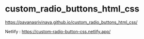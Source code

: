 # custom_radio_buttons_html_css

https://pavanasrivinaya.github.io/custom_radio_buttons_html_css/

Netlify : https://custom-radio-button-css.netlify.app/
